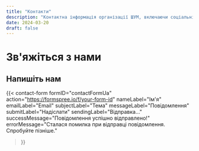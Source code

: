```yaml
---
title: "Контакти"
description: "Контактна інформація організації ШУМ, включаючи соціальні мережі, електронну пошту та деталі розташування."
date: 2024-03-20
draft: false
---
```


# Зв'яжіться з нами

## Напишіть нам

{{< contact-form 
    formID="contactFormUa"
    action="https://formspree.io/f/your-form-id"
    nameLabel="Ім'я"
    emailLabel="Email"
    subjectLabel="Тема"
    messageLabel="Повідомлення"
    submitLabel="Надіслати"
    sendingLabel="Відправка..."
    successMessage="Повідомлення успішно відправлено!"
    errorMessage="Сталася помилка при відправці повідомлення. Спробуйте пізніше."
>}}

